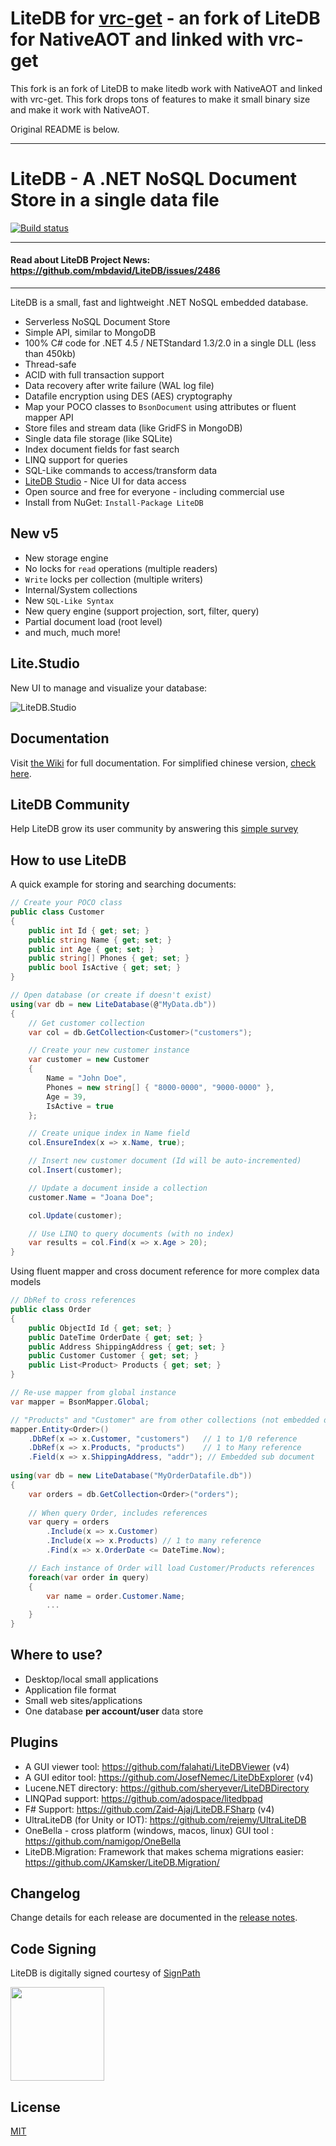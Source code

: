 # LiteDB for [vrc-get] - an fork of LiteDB for NativeAOT and linked with vrc-get

This fork is an fork of LiteDB to make litedb work with NativeAOT and linked with vrc-get.
This fork drops tons of features to make it small binary size and make it work with NativeAOT.

[vrc-get]: https://github.com/anatawa12/vrc-get

Original README is below.

-----

# LiteDB - A .NET NoSQL Document Store in a single data file

[![Build status](https://ci.appveyor.com/api/projects/status/sfe8he0vik18m033?svg=true)](https://ci.appveyor.com/project/mbdavid/litedb) 

---
#### Read about LiteDB Project News: https://github.com/mbdavid/LiteDB/issues/2486
---

LiteDB is a small, fast and lightweight .NET NoSQL embedded database. 

- Serverless NoSQL Document Store
- Simple API, similar to MongoDB
- 100% C# code for .NET 4.5 / NETStandard 1.3/2.0 in a single DLL (less than 450kb)
- Thread-safe
- ACID with full transaction support
- Data recovery after write failure (WAL log file)
- Datafile encryption using DES (AES) cryptography
- Map your POCO classes to `BsonDocument` using attributes or fluent mapper API
- Store files and stream data (like GridFS in MongoDB)
- Single data file storage (like SQLite)
- Index document fields for fast search
- LINQ support for queries
- SQL-Like commands to access/transform data
- [LiteDB Studio](https://github.com/mbdavid/LiteDB.Studio) - Nice UI for data access 
- Open source and free for everyone - including commercial use
- Install from NuGet: `Install-Package LiteDB`


## New v5

- New storage engine
- No locks for `read` operations (multiple readers)
- `Write` locks per collection (multiple writers)
- Internal/System collections 
- New `SQL-Like Syntax`
- New query engine (support projection, sort, filter, query)
- Partial document load (root level)
- and much, much more!

## Lite.Studio

New UI to manage and visualize your database:


![LiteDB.Studio](https://www.litedb.org/images/banner.gif)

## Documentation

Visit [the Wiki](https://github.com/mbdavid/LiteDB/wiki) for full documentation. For simplified chinese version, [check here](https://github.com/lidanger/LiteDB.wiki_Translation_zh-cn).

## LiteDB Community

Help LiteDB grow its user community by answering this [simple survey](https://docs.google.com/forms/d/e/1FAIpQLSc4cNG7wyLKXXcOLIt7Ea4TlXCG6s-51_EfHPu2p5WZ2dIx7A/viewform?usp=sf_link)

## How to use LiteDB

A quick example for storing and searching documents:

```C#
// Create your POCO class
public class Customer
{
    public int Id { get; set; }
    public string Name { get; set; }
    public int Age { get; set; }
    public string[] Phones { get; set; }
    public bool IsActive { get; set; }
}

// Open database (or create if doesn't exist)
using(var db = new LiteDatabase(@"MyData.db"))
{
    // Get customer collection
    var col = db.GetCollection<Customer>("customers");

    // Create your new customer instance
    var customer = new Customer
    { 
        Name = "John Doe", 
        Phones = new string[] { "8000-0000", "9000-0000" }, 
        Age = 39,
        IsActive = true
    };

    // Create unique index in Name field
    col.EnsureIndex(x => x.Name, true);

    // Insert new customer document (Id will be auto-incremented)
    col.Insert(customer);

    // Update a document inside a collection
    customer.Name = "Joana Doe";

    col.Update(customer);

    // Use LINQ to query documents (with no index)
    var results = col.Find(x => x.Age > 20);
}
```

Using fluent mapper and cross document reference for more complex data models

```C#
// DbRef to cross references
public class Order
{
    public ObjectId Id { get; set; }
    public DateTime OrderDate { get; set; }
    public Address ShippingAddress { get; set; }
    public Customer Customer { get; set; }
    public List<Product> Products { get; set; }
}        

// Re-use mapper from global instance
var mapper = BsonMapper.Global;

// "Products" and "Customer" are from other collections (not embedded document)
mapper.Entity<Order>()
    .DbRef(x => x.Customer, "customers")   // 1 to 1/0 reference
    .DbRef(x => x.Products, "products")    // 1 to Many reference
    .Field(x => x.ShippingAddress, "addr"); // Embedded sub document
            
using(var db = new LiteDatabase("MyOrderDatafile.db"))
{
    var orders = db.GetCollection<Order>("orders");
        
    // When query Order, includes references
    var query = orders
        .Include(x => x.Customer)
        .Include(x => x.Products) // 1 to many reference
        .Find(x => x.OrderDate <= DateTime.Now);

    // Each instance of Order will load Customer/Products references
    foreach(var order in query)
    {
        var name = order.Customer.Name;
        ...
    }
}

```

## Where to use?

- Desktop/local small applications
- Application file format
- Small web sites/applications
- One database **per account/user** data store

## Plugins

- A GUI viewer tool: https://github.com/falahati/LiteDBViewer (v4)
- A GUI editor tool: https://github.com/JosefNemec/LiteDbExplorer (v4)
- Lucene.NET directory: https://github.com/sheryever/LiteDBDirectory
- LINQPad support: https://github.com/adospace/litedbpad
- F# Support: https://github.com/Zaid-Ajaj/LiteDB.FSharp (v4)
- UltraLiteDB (for Unity or IOT): https://github.com/rejemy/UltraLiteDB
- OneBella - cross platform (windows, macos, linux) GUI tool : https://github.com/namigop/OneBella
- LiteDB.Migration: Framework that makes schema migrations easier: https://github.com/JKamsker/LiteDB.Migration/

## Changelog

Change details for each release are documented in the [release notes](https://github.com/mbdavid/LiteDB/releases).

## Code Signing

LiteDB is digitally signed courtesy of [SignPath](https://www.signpath.io)

<a href="https://www.signpath.io">
    <img src="https://about.signpath.io/assets/logo_signpath_500.png" width="150">
</a>

## License

[MIT](http://opensource.org/licenses/MIT)
